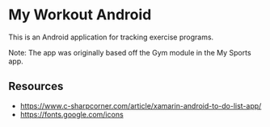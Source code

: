 # My Workout Android
This is an Android application for tracking exercise programs.

Note: The app was originally based off the Gym module in the My Sports app.

## Resources

- https://www.c-sharpcorner.com/article/xamarin-android-to-do-list-app/
- https://fonts.google.com/icons